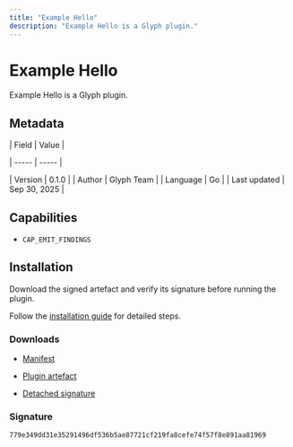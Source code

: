 ```yaml
---
title: "Example Hello"
description: "Example Hello is a Glyph plugin."
---
```


# Example Hello

Example Hello is a Glyph plugin.

## Metadata

| Field | Value |

| ----- | ----- |

| Version | 0.1.0 |
| Author | Glyph Team |
| Language | Go |
| Last updated | Sep 30, 2025 |


## Capabilities

- `CAP_EMIT_FINDINGS`


## Installation

Download the signed artefact and verify its signature before running the plugin.

Follow the [installation guide](https://github.com/RowanDark/0xgen/tree/85464c5f43bc57662ffbc313c8008a6119bbc772/plugins/example-hello#readme) for detailed steps.


### Downloads

- [Manifest](https://raw.githubusercontent.com/RowanDark/0xgen/85464c5f43bc57662ffbc313c8008a6119bbc772/plugins/example-hello/manifest.json)

- [Plugin artefact](https://raw.githubusercontent.com/RowanDark/0xgen/85464c5f43bc57662ffbc313c8008a6119bbc772/plugins/example-hello/main.go)

- [Detached signature](https://raw.githubusercontent.com/RowanDark/0xgen/85464c5f43bc57662ffbc313c8008a6119bbc772/plugins/example-hello/main.go.sig)


### Signature

`779e349dd31e35291496df536b5ae87721cf219fa8cefe74f57f8e891aa81969`
